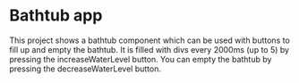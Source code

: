 # Bathtub app

This project shows a bathtub component which can be used with buttons to fill up and empty the bathtub. It is filled with divs every 2000ms (up to 5) by pressing the increaseWaterLevel button. You can empty the bathtub by pressing the decreaseWaterLevel button.